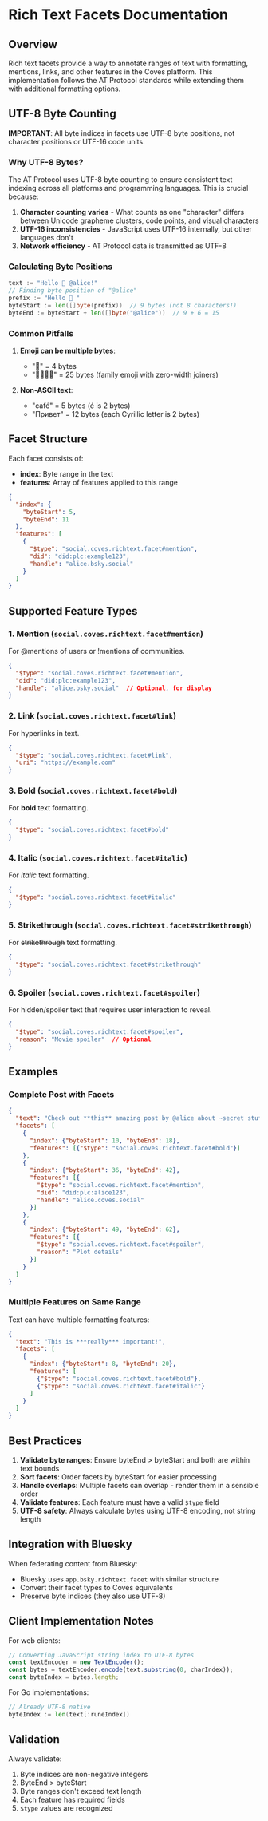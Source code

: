 # Rich Text Facets Documentation

## Overview

Rich text facets provide a way to annotate ranges of text with formatting, mentions, links, and other features in the Coves platform. This implementation follows the AT Protocol standards while extending them with additional formatting options.

## UTF-8 Byte Counting

**IMPORTANT**: All byte indices in facets use UTF-8 byte positions, not character positions or UTF-16 code units.

### Why UTF-8 Bytes?

The AT Protocol uses UTF-8 byte counting to ensure consistent text indexing across all platforms and programming languages. This is crucial because:

1. **Character counting varies** - What counts as one "character" differs between Unicode grapheme clusters, code points, and visual characters
2. **UTF-16 inconsistencies** - JavaScript uses UTF-16 internally, but other languages don't
3. **Network efficiency** - AT Protocol data is transmitted as UTF-8

### Calculating Byte Positions

```go
text := "Hello 👋 @alice!"
// Finding byte position of "@alice"
prefix := "Hello 👋 "
byteStart := len([]byte(prefix))  // 9 bytes (not 8 characters!)
byteEnd := byteStart + len([]byte("@alice"))  // 9 + 6 = 15
```

### Common Pitfalls

1. **Emoji can be multiple bytes**:
   - "👋" = 4 bytes
   - "👨‍👩‍👧‍👧" = 25 bytes (family emoji with zero-width joiners)

2. **Non-ASCII text**:
   - "café" = 5 bytes (é is 2 bytes)
   - "Привет" = 12 bytes (each Cyrillic letter is 2 bytes)

## Facet Structure

Each facet consists of:
- **index**: Byte range in the text
- **features**: Array of features applied to this range

```json
{
  "index": {
    "byteStart": 5,
    "byteEnd": 11
  },
  "features": [
    {
      "$type": "social.coves.richtext.facet#mention",
      "did": "did:plc:example123",
      "handle": "alice.bsky.social"
    }
  ]
}
```

## Supported Feature Types

### 1. Mention (`social.coves.richtext.facet#mention`)
For @mentions of users or !mentions of communities.

```json
{
  "$type": "social.coves.richtext.facet#mention",
  "did": "did:plc:example123",
  "handle": "alice.bsky.social"  // Optional, for display
}
```

### 2. Link (`social.coves.richtext.facet#link`)
For hyperlinks in text.

```json
{
  "$type": "social.coves.richtext.facet#link",
  "uri": "https://example.com"
}
```

### 3. Bold (`social.coves.richtext.facet#bold`)
For **bold** text formatting.

```json
{
  "$type": "social.coves.richtext.facet#bold"
}
```

### 4. Italic (`social.coves.richtext.facet#italic`)
For *italic* text formatting.

```json
{
  "$type": "social.coves.richtext.facet#italic"
}
```

### 5. Strikethrough (`social.coves.richtext.facet#strikethrough`)
For ~~strikethrough~~ text formatting.

```json
{
  "$type": "social.coves.richtext.facet#strikethrough"
}
```

### 6. Spoiler (`social.coves.richtext.facet#spoiler`)
For hidden/spoiler text that requires user interaction to reveal.

```json
{
  "$type": "social.coves.richtext.facet#spoiler",
  "reason": "Movie spoiler"  // Optional
}
```

## Examples

### Complete Post with Facets

```json
{
  "text": "Check out **this** amazing post by @alice about ~secret stuff~!",
  "facets": [
    {
      "index": {"byteStart": 10, "byteEnd": 18},
      "features": [{"$type": "social.coves.richtext.facet#bold"}]
    },
    {
      "index": {"byteStart": 36, "byteEnd": 42},
      "features": [{
        "$type": "social.coves.richtext.facet#mention",
        "did": "did:plc:alice123",
        "handle": "alice.coves.social"
      }]
    },
    {
      "index": {"byteStart": 49, "byteEnd": 62},
      "features": [{
        "$type": "social.coves.richtext.facet#spoiler",
        "reason": "Plot details"
      }]
    }
  ]
}
```

### Multiple Features on Same Range

Text can have multiple formatting features:

```json
{
  "text": "This is ***really*** important!",
  "facets": [
    {
      "index": {"byteStart": 8, "byteEnd": 20},
      "features": [
        {"$type": "social.coves.richtext.facet#bold"},
        {"$type": "social.coves.richtext.facet#italic"}
      ]
    }
  ]
}
```

## Best Practices

1. **Validate byte ranges**: Ensure byteEnd > byteStart and both are within text bounds
2. **Sort facets**: Order facets by byteStart for easier processing
3. **Handle overlaps**: Multiple facets can overlap - render them in a sensible order
4. **Validate features**: Each feature must have a valid `$type` field
5. **UTF-8 safety**: Always calculate bytes using UTF-8 encoding, not string length

## Integration with Bluesky

When federating content from Bluesky:
- Bluesky uses `app.bsky.richtext.facet` with similar structure
- Convert their facet types to Coves equivalents
- Preserve byte indices (they also use UTF-8)

## Client Implementation Notes

For web clients:
```javascript
// Converting JavaScript string index to UTF-8 bytes
const textEncoder = new TextEncoder();
const bytes = textEncoder.encode(text.substring(0, charIndex));
const byteIndex = bytes.length;
```

For Go implementations:
```go
// Already UTF-8 native
byteIndex := len(text[:runeIndex])
```

## Validation

Always validate:
1. Byte indices are non-negative integers
2. ByteEnd > byteStart
3. Byte ranges don't exceed text length
4. Each feature has required fields
5. `$type` values are recognized